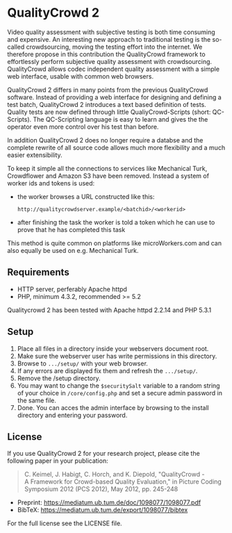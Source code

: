 QualityCrowd 2
==============

Video quality assessment with subjective testing is both time 
consuming and expensive. An interesting new approach to traditional 
testing is the so-called crowdsourcing, moving the testing effort into
the internet. We therefore propose in this contribution the 
QualityCrowd framework to effortlessly perform subjective quality 
assessment with crowdsourcing. QualityCrowd allows codec independent 
quality assessment with a simple web interface, usable with common 
web browsers.

QualityCrowd 2 differs in many points from the previous QualityCrowd software.
Instead of providing a web interface for designing and defining a test batch, 
QualityCrowd 2 introduces a text based definition of tests. Quality tests are now
defined through little QualiyCrowd-Scripts (short: QC-Scripts). The QC-Scripting language
is easy to learn and gives the the operator even more control over his test than before.

In addition QualityCrowd 2 does no longer require a databse and the complete 
rewrite of all source code allows much more flexibility and a much easier extensibility.

To keep it simple all the connections to services like Mechanical Turk, Crowdflower and
Amazon S3 have been removed. Instead a system of worker ids and tokens is used:

 - the worker browses a URL constructed like this:

	`http://qualitycrowdserver.example/<batchid>/<workerid>`

 - after finishing the task the worker is told a token which he can use to prove
 that he has completed this task

This method is quite common on platforms like microWorkers.com and can also 
equally be used on e.g. Mechanical Turk.


Requirements
------------

 - HTTP server, perferably Apache httpd
 - PHP, minimum 4.3.2, recommended >= 5.2

Qualitycrowd 2 has been tested with Apache httpd 2.2.14 and PHP 5.3.1

Setup
-----

1. Place all files in a directory inside your webservers document root.
2. Make sure the webserver user has write permissions in this directory.
3. Browse to `.../setup/` with your web browser.
4. If any errors are displayed fix them and refresh the `.../setup/`.
5. Remove the /setup directory.
6. You may want to change the `$securitySalt` variable to a random string of your choice in `/core/config.php` and set a secure admin password in the same file.
7. Done. You can acces the admin interface by browsing to the install directory and entering your password.

License
-------

If you use QualityCrowd 2 for your research project, please cite the 
following paper in your publication:

> C. Keimel, J. Habigt, C. Horch, and K. Diepold, "QualityCrowd - <br />
> A Framework for Crowd-based Quality Evaluation," in Picture Coding <br />
> Symposium 2012 (PCS 2012), May 2012, pp. 245-248

 - Preprint: https://mediatum.ub.tum.de/doc/1098077/1098077.pdf
 - BibTeX: https://mediatum.ub.tum.de/export/1098077/bibtex

For the full license see the LICENSE file.
